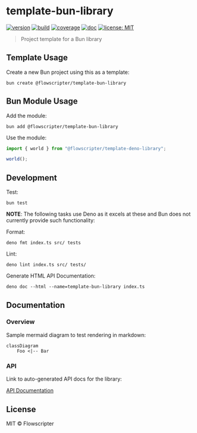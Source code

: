 # template-bun-library

[![version](https://img.shields.io/github/v/release/flowscripter/template-bun-library?sort=semver)](https://github.com/flowscripter/template-bun-library/releases)
[![build](https://img.shields.io/github/actions/workflow/status/flowscripter/template-bun-library/release-bun-library.yml)](https://github.com/flowscripter/template-bun-library/actions/workflows/release-bun-library.yml)
[![coverage](https://codecov.io/gh/flowscripter/template-bun-library/graph/badge.svg?token=uWK0oWsBjr)](https://codecov.io/gh/flowscripter/template-bun-library)
[![doc](https://img.shields.io/badge/docs-API-blue)](https://flowscripter.github.io/template-bun-library/index.html)
[![license: MIT](https://img.shields.io/github/license/flowscripter/template-bun-library)](https://github.com/flowscripter/template-bun-library/blob/main/LICENSE)

> Project template for a Bun library

## Template Usage

Create a new Bun project using this as a template:

`bun create @flowscripter/template-bun-library`

## Bun Module Usage

Add the module:

`bun add @flowscripter/template-bun-library`

Use the module:

```typescript
import { world } from "@flowscripter/template-deno-library";

world();
```

## Development

Test: 

`bun test`

**NOTE**: The following tasks use Deno as it excels at these and Bun does not currently provide such functionality:

Format:

`deno fmt index.ts src/ tests`

Lint:

`deno lint index.ts src/ tests/`

Generate HTML API Documentation:

`deno doc --html --name=template-bun-library index.ts`

## Documentation

### Overview

Sample mermaid diagram to test rendering in markdown:

```mermaid
classDiagram
    Foo <|-- Bar
```

### API

Link to auto-generated API docs for the library:

[API Documentation](https://jsr.io/@flowscripter/template-bun-library/doc)

## License

MIT © Flowscripter

